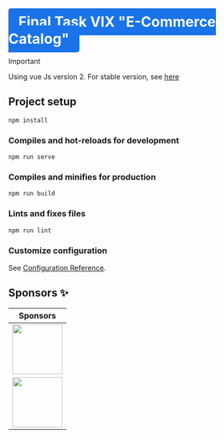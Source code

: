 # <a href="" style="background-color: #1a73e8; color: white; font-weight: bold; padding: 10px 20px; border-radius: 5px; text-decoration: none;">Final Task VIX "E-Commerce Catalog"</a>

> [!IMPORTANT]
> Using vue Js version 2. For stable version, see [here](https://vuejs.org/guide/quick-start.html)

## Project setup

```
npm install
```

### Compiles and hot-reloads for development

```
npm run serve
```

### Compiles and minifies for production

```
npm run build
```

### Lints and fixes files

```
npm run lint
```

### Customize configuration

See [Configuration Reference](https://cli.vuejs.org/config/).

## Sponsors ✨

|                                                                                     Sponsors                                                                                     |
| :------------------------------------------------------------------------------------------------------------------------------------------------------------------------------: |
| <a href="https://coreinitiative.id/" target="_blank"><img src="https://github.com/typicode/json-server/assets/80201030/86d8190a-0c8a-4cee-802d-25e4363add49" height="100px"></a> |
|     <a href="https://vuejs.org/" target="_blank"><img src="https://github.com/typicode/json-server/assets/80201030/270bef1c-0d4d-4232-a144-55d918d2ccb7" height="100px"></a>     |
